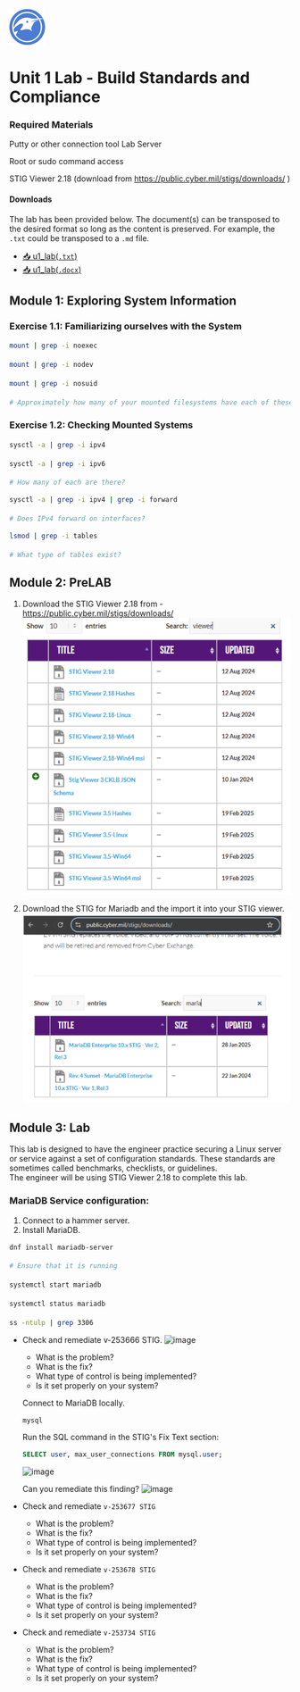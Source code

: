 <div class="flex-container">
        <img src="https://github.com/ProfessionalLinuxUsersGroup/img/blob/main/Assets/Logos/ProLUG_Round_Transparent_LOGO.png?raw=true" width="64" height="64"></img>
    <p>
        <h1>Unit 1 Lab - Build Standards and Compliance</h1>
    </p>
</div>

### Required Materials

Putty or other connection tool Lab Server

Root or sudo command access

STIG Viewer 2.18 (download from <https://public.cyber.mil/stigs/downloads/> )

#### Downloads

The lab has been provided below. The document(s) can be transposed to
the desired format so long as the content is preserved. For example, the `.txt`
could be transposed to a `.md` file.

- <a href="./assets/downloads/u1/u1_lab.txt" target="_blank" download>📥 u1_lab(`.txt`)</a>
- <a href="./assets/downloads/u1/u1_lab.docx" target="_blank" download>📥 u1_lab(`.docx`)</a>

## Module 1: Exploring System Information

### Exercise 1.1: Familiarizing ourselves with the System

```bash
mount | grep -i noexec

mount | grep -i nodev

mount | grep -i nosuid

# Approximately how many of your mounted filesystems have each of these values?
```

### Exercise 1.2: Checking Mounted Systems

```bash
sysctl -a | grep -i ipv4

sysctl -a | grep -i ipv6

# How many of each are there?
```

```bash
sysctl -a | grep -i ipv4 | grep -i forward

# Does IPv4 forward on interfaces?
```

```bash
lsmod | grep -i tables

# What type of tables exist?
```

## Module 2: PreLAB

1. Download the STIG Viewer 2.18 from - <https://public.cyber.mil/stigs/downloads/>
   ![img](./assets/images/u1/mod2_prelab1.png)

2. Download the STIG for Mariadb and the import it into your STIG viewer.
   ![img](./assets/images/u1/mod2_prelab2.png)

## Module 3: Lab

This lab is designed to have the engineer practice securing a Linux server or service
against a set of configuration standards.
These standards are sometimes called benchmarks, checklists, or guidelines.  
The engineer will be using STIG Viewer 2.18 to complete this lab.

### MariaDB Service configuration:

1. Connect to a hammer server.
2. Install MariaDB.

```bash
dnf install mariadb-server

# Ensure that it is running

systemctl start mariadb

systemctl status mariadb

ss -ntulp | grep 3306
```

- Check and remediate v-253666 STIG.
  ![image](https://github.com/user-attachments/assets/e882e555-773f-43c2-b6df-a12fe34e64eb)

  - What is the problem?
  - What is the fix?
  - What type of control is being implemented?
  - Is it set properly on your system?

  Connect to MariaDB locally.

  ```bash
  mysql
  ```

  Run the SQL command in the STIG's Fix Text section:

  ```sql
  SELECT user, max_user_connections FROM mysql.user;
  ```

  ![image](https://github.com/user-attachments/assets/53984015-72ca-42c1-baa2-28e9a9470e3c)

  Can you remediate this finding?
  ![image](https://github.com/user-attachments/assets/a9410577-7250-421c-acdf-00cc7f54a3f0)

- Check and remediate `v-253677 STIG`
  - What is the problem?
  - What is the fix?
  - What type of control is being implemented?
  - Is it set properly on your system?
- Check and remediate `v-253678 STIG`
  - What is the problem?
  - What is the fix?
  - What type of control is being implemented?
  - Is it set properly on your system?
- Check and remediate `v-253734 STIG`
  - What is the problem?
  - What is the fix?
  - What type of control is being implemented?
  - Is it set properly on your system?
